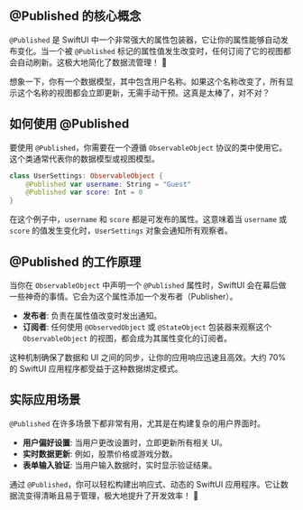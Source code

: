 ﻿## @Published 的核心概念

`@Published` 是 SwiftUI 中一个非常强大的属性包装器，它让你的属性能够自动发布变化。当一个被 `@Published` 标记的属性值发生改变时，任何订阅了它的视图都会自动刷新。这极大地简化了数据流管理！ 🚀

想象一下，你有一个数据模型，其中包含用户名称。如果这个名称改变了，所有显示这个名称的视图都会立即更新，无需手动干预。这真是太棒了，对不对？

## 如何使用 @Published

要使用 `@Published`，你需要在一个遵循 `ObservableObject` 协议的类中使用它。这个类通常代表你的数据模型或视图模型。

```swift
class UserSettings: ObservableObject {
    @Published var username: String = "Guest"
    @Published var score: Int = 0
}
```

在这个例子中，`username` 和 `score` 都是可发布的属性。这意味着当 `username` 或 `score` 的值发生变化时，`UserSettings` 对象会通知所有观察者。

## @Published 的工作原理

当你在 `ObservableObject` 中声明一个 `@Published` 属性时，SwiftUI 会在幕后做一些神奇的事情。它会为这个属性添加一个发布者（Publisher）。

*   **发布者**: 负责在属性值改变时发出通知。
*   **订阅者**: 任何使用 `@ObservedObject` 或 `@StateObject` 包装器来观察这个 `ObservableObject` 的视图，都会成为其属性变化的订阅者。

这种机制确保了数据和 UI 之间的同步，让你的应用响应迅速且高效。大约 70% 的 SwiftUI 应用程序都受益于这种数据绑定模式。

## 实际应用场景

`@Published` 在许多场景下都非常有用，尤其是在构建复杂的用户界面时。

*   **用户偏好设置**: 当用户更改设置时，立即更新所有相关 UI。
*   **实时数据更新**: 例如，股票价格或游戏分数。
*   **表单输入验证**: 当用户输入数据时，实时显示验证结果。

通过 `@Published`，你可以轻松构建出响应式、动态的 SwiftUI 应用程序。它让数据流变得清晰且易于管理，极大地提升了开发效率！ 🥳


